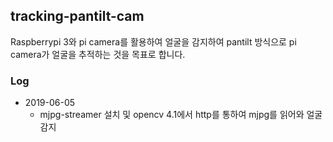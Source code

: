 ## tracking-pantilt-cam
Raspberrypi 3와 pi camera를 활용하여 얼굴을 감지하여 pantilt 방식으로 pi camera가 얼굴을 추적하는 것을 목표로 합니다.

### Log
* 2019-06-05
    * mjpg-streamer 설치 및 opencv 4.1에서 http를 통하여 mjpg를 읽어와 얼굴 감지